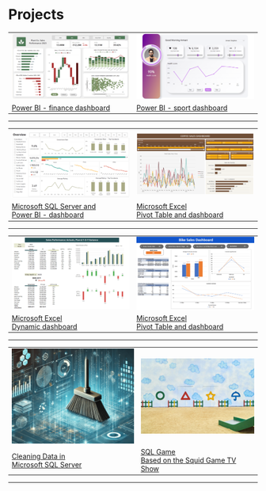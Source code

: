 # Projects

<table>

<tr>
<td>
<a href="https://github.com/VictoriaStetskevych/projects/tree/main/powerBI_dashboards/02_finance_dashboard_power_bi">
  <img src="https://github.com/VictoriaStetskevych/projects/blob/main/powerBI_dashboards/02_finance_dashboard_power_bi/02_finance_image.png?raw=true">
</a>
</td>
<td>
<a href="https://github.com/VictoriaStetskevych/projects/tree/main/powerBI_dashboards/01_sport_dashboard_power_bi">
  <img src="https://github.com/VictoriaStetskevych/projects/blob/main/powerBI_dashboards/01_sport_dashboard_power_bi/01_sport_image.png">
</a>
</td>
</tr>

<tr>
<td>
<a href="https://github.com/VictoriaStetskevych/projects/tree/main/powerBI_dashboards/02_finance_dashboard_power_bi"> Power BI - finance dashboard</a><br>
</td>
<td>
<a href="https://github.com/VictoriaStetskevych/projects/tree/main/powerBI_dashboards/01_sport_dashboard_power_bi"> Power BI - sport dashboard</a><br>
</td>
</tr>
</table>
<hr>

<table>

<tr>
<td>
<a href="https://github.com/VictoriaStetskevych/projects/tree/main/05_sql_powerBI_dashboard_ali_ahmad">
  <img src="https://github.com/VictoriaStetskevych/projects/blob/main/05_sql_powerBI_dashboard_ali_ahmad/images/dashboard_resize.png?raw=true">
</a>
</td>
<td>
<a href="https://github.com/VictoriaStetskevych/projects/tree/main/04_dashboard_coffee_sales_mo_chen">
  <img src="https://github.com/VictoriaStetskevych/projects/blob/main/04_dashboard_coffee_sales_mo_chen/images/34_dashboard_image.png?raw=true" >
</a>
</td>
</tr>

<tr>
<td >
<a href="https://github.com/VictoriaStetskevych/projects/tree/main/05_sql_powerBI_dashboard_ali_ahmad"> Microsoft SQL Server and <br> Power BI - dashboard</a><br>
</td>
<td>
<a href="https://github.com/VictoriaStetskevych/projects/tree/main/04_dashboard_coffee_sales_mo_chen"> Microsoft Excel <br> Pivot Table and <dr> dashboard</a><br>
</td>
</tr>
</table>
<hr>

<table>

<tr>
<td>
<a href="https://github.com/VictoriaStetskevych/projects/tree/main/03_dynamic_dashboard_leila_gharani">
  <img src="https://github.com/VictoriaStetskevych/projects/blob/main/03_dynamic_dashboard_leila_gharani/images/15_result.png?raw=true">
</a>
</td>
<td>
<a href="https://github.com/VictoriaStetskevych/projects/tree/main/02_bike_sales_alex_the_analyst">
  <img src="https://github.com/VictoriaStetskevych/projects/blob/main/02_bike_sales_alex_the_analyst/images/13_dashboards.png?raw=true" >
</a>
</td>
</tr>

<tr>
<td >
<a href="https://github.com/VictoriaStetskevych/projects/tree/main/03_dynamic_dashboard_leila_gharani"> Microsoft Excel <br> Dynamic dashboard</a><br>
</td>
<td>
<a href="https://github.com/VictoriaStetskevych/projects/tree/main/02_bike_sales_alex_the_analyst"> Microsoft Excel <br> Pivot Table and <dr> dashboard</a><br>
</td>
</tr>
</table>
<hr>


<table>

<tr>
<td>
<a href="https://github.com/VictoriaStetskevych/projects/tree/main/01_layoffs_alex_the_analyst">
  <img src="https://github.com/VictoriaStetskevych/media_library/blob/main/different_images/clean_data.png?raw=true">
</a>
</td>
<td>
<a href="https://github.com/VictoriaStetskevych/projects/tree/main/08_squid_game_sql">
  <img src="https://github.com/VictoriaStetskevych/projects/blob/main/08_squid_game_sql/images/03_squid_game_wallpaper.jpg?raw=true" >
</a>
</td>
</tr>

<tr>
<td >
<a href="https://github.com/VictoriaStetskevych/projects/tree/main/01_layoffs_alex_the_analyst"> Cleaning Data in<br> Microsoft SQL Server</a><br>
</td>
<td>
<a href="https://github.com/VictoriaStetskevych/projects/tree/main/08_squid_game_sql"> SQL Game<br> Based on the Squid Game TV Show</a><br>
</td>
</tr>
</table>
<hr>
